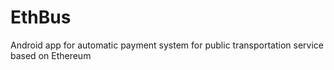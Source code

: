 # EthBus
Android app for automatic payment system for public transportation service based on Ethereum
